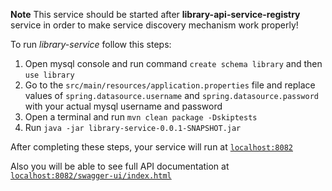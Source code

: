 **Note**
This service should be started after <b>library-api-service-registry</b> service in order to make service discovery mechanism work properly!


To run <i>library-service</i> follow this steps:
1. Open mysql console and run command ```create schema library``` and then ```use library```
2. Go to the ```src/main/resources/application.properties``` file and replace values of ```spring.datasource.username``` and ```spring.datasource.password``` with your actual mysql username and password
3. Open a terminal and run ```mvn clean package -Dskiptests```
4. Run ```java -jar library-service-0.0.1-SNAPSHOT.jar```

After completing these steps, your service will run at [```localhost:8082```](http://localhost:8082)

Also you will be able to see full API documentation at [```localhost:8082/swagger-ui/index.html```](http://localhost:8082/swagger-ui/index.html)
